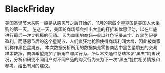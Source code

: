 # BlackFriday
美国圣诞节大采购一般是从感恩节之后开始的，11月的第四个星期五是美国人大采购的第一天。
在这一天，美国的商场都会推出大量的打折和优惠活动，以在年底进行最后一次大规模的促销。
因为美国的商场一般以红色记录赤字，以黑色记录盈利，而感恩节后的这个星期五，人们疯狂地抢购使得商场利润大增，因此被商家们称作黑色星期五。
本次数据分析所用的数据集是零售商店中黑色星期五的交易样本数据，商店希望更加了解用户购买行为。所以本文通过总结本次“黑五”销售状况，分析和研究不同用户对不同产品的购买行为来为下一次“黑五”提供相关情报和参考，给出有用的建议。
